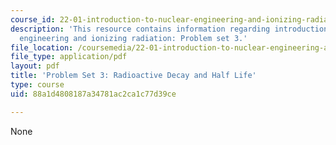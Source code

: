 ```yaml
---
course_id: 22-01-introduction-to-nuclear-engineering-and-ionizing-radiation-fall-2016
description: 'This resource contains information regarding introduction to nuclear
  engineering and ionizing radiation: Problem set 3.'
file_location: /coursemedia/22-01-introduction-to-nuclear-engineering-and-ionizing-radiation-fall-2016/88a1d4808187a34781ac2ca1c77d39ce_MIT22_01F16_ProblemSet3.pdf
file_type: application/pdf
layout: pdf
title: 'Problem Set 3: Radioactive Decay and Half Life'
type: course
uid: 88a1d4808187a34781ac2ca1c77d39ce

---
```

None